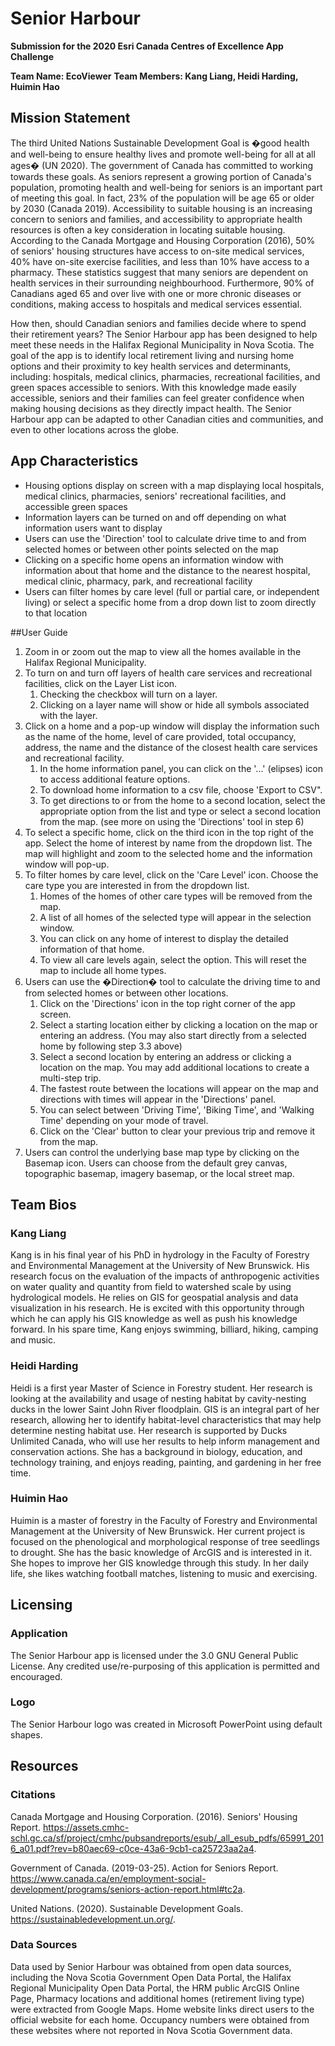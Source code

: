 # Senior Harbour

**Submission for the 2020 Esri Canada Centres of Excellence App Challenge**

**Team Name: EcoViewer**
**Team Members: Kang Liang, Heidi Harding, Huimin Hao**

## Mission Statement

The third United Nations Sustainable Development Goal is �good health and well-being to ensure healthy lives and promote well-being for all at all ages� (UN 2020). The government of Canada has committed to working towards these goals. 
As seniors represent a growing portion of Canada's population, promoting health and well-being for seniors is an important part of meeting this goal. In fact, 23% of the population will be age 65 or older by 2030 (Canada 2019). 
Accessibility to suitable housing is an increasing concern to seniors and families, and accessibility to appropriate health resources is often a key consideration in locating suitable housing. According to the Canada Mortgage and Housing Corporation (2016), 50% of seniors' housing structures have access to on-site medical services, 40% have on-site exercise facilities, and less than 10% have access to a pharmacy. 
These statistics suggest that many seniors are dependent on health services in their surrounding neighbourhood. Furthermore, 90% of Canadians aged 65 and over live with one or more chronic diseases or conditions, making access to hospitals and medical services essential. 

How then, should Canadian seniors and families decide where to spend their retirement years? 
The Senior Harbour app has been designed to help meet these needs in the Halifax Regional Municipality in Nova Scotia. 
The goal of the app is to identify local retirement living and nursing home options and their proximity to key health services and determinants, including: hospitals, medical clinics, pharmacies, recreational facilities, and green spaces accessible to seniors. With this knowledge made easily accessible, seniors and their families can feel greater confidence when making housing decisions as they directly impact health. 
The Senior Harbour app can be adapted to other Canadian cities and communities, and even to other locations across the globe. 

## App Characteristics

* Housing options display on screen with a map displaying local hospitals, medical clinics, pharmacies, seniors' recreational facilities, and accessible green spaces
* Information layers can be turned on and off depending on what information users want to display
* Users can use the 'Direction' tool to calculate drive time to and from selected homes or between other points selected on the map
* Clicking on a specific home opens an information window with information about that home and the distance to the nearest hospital, medical clinic, pharmacy, park, and recreational facility
* Users can filter homes by care level (full or partial care, or independent living) or select a specific home from a drop down list to zoom directly to that location

##User Guide

1. Zoom in or zoom out the map to view all the homes available in the Halifax Regional Municipality.
1. To turn on and turn off layers of health care services and recreational facilities, click on the Layer List icon. 
	1. Checking the checkbox will turn on a layer. 
	1. Clicking on a layer name will show or hide all symbols associated with the layer.  
1. Click on a home and a pop-up window will display the information such as the name of the home, level of care provided, total occupancy, address, the name and the distance of the closest health care services and recreational facility.
	1. In the home information panel, you can click on the '...' (elipses) icon to access additional feature options. 
	1. To download home information to a csv file, choose 'Export to CSV".
	1. To get directions to or from the home to a second location, select the appropriate option from the list and type or select a second location from the map. (see more on using the 'Directions' tool in step 6)
1. To select a specific home, click on the third icon in the top right of the app. Select the home of interest by name from the dropdown list. The map will highlight and zoom to the selected home and the information window will pop-up.
1. To filter homes by care level, click on the 'Care Level' icon. Choose the care type you are interested in from the dropdown list.
	1. Homes of the homes of other care types will be removed from the map. 
	1. A list of all homes of the selected type will appear in the selection window. 
	1. You can click on any home of interest to display the detailed information of that home.
	1. To view all care levels again, select the <empty> option. This will reset the map to include all home types.
1. Users can use the �Direction� tool to calculate the driving time to and from selected homes or between other locations.
	1. Click on the 'Directions' icon in the top right corner of the app screen. 
	1. Select a starting location either by clicking a location on the map or entering an address. (You may also start directly from a selected home by following step 3.3 above)
	1. Select a second location by entering an address or clicking a location on the map. You may add additional locations to create a multi-step trip.
	1. The fastest route between the locations will appear on the map and directions with times will appear in the 'Directions' panel.
	1. You can select between 'Driving Time', 'Biking Time', and 'Walking Time' depending on your mode of travel.
	1. Click on the 'Clear' button to clear your previous trip and remove it from the map.
1. Users can control the underlying base map type by clicking on the Basemap icon. Users can choose from the default grey canvas, topographic basemap, imagery basemap, or the local street map.

## Team Bios

### Kang Liang
Kang is in his final year of his PhD in hydrology in the Faculty of Forestry and Environmental Management at the 
University of New Brunswick. His research focus on the evaluation of the impacts of anthropogenic activities on water 
quality and quantity from field to watershed scale by using hydrological models. He relies on GIS for geospatial 
analysis and data visualization in his research. He is excited with this opportunity through which he can apply his 
GIS knowledge as well as push his knowledge forward. In his spare time, Kang enjoys swimming, billiard, hiking, 
camping and music.

### Heidi Harding
Heidi is a first year Master of Science in Forestry student. Her research is looking at the availability and usage of 
nesting habitat by cavity-nesting ducks in the lower Saint John River floodplain. GIS is an integral part of her 
research, allowing her to identify habitat-level characteristics that may help determine nesting habitat use. Her 
research is supported by Ducks Unlimited Canada, who will use her results to help inform management and conservation 
actions. She has a background in biology, education, and technology training, and enjoys reading, painting, and 
gardening in her free time. 

### Huimin Hao
Huimin is a master of forestry in the Faculty of Forestry and Environmental Management at the University of New 
Brunswick. Her current project is focused on the phenological and morphological response of tree seedlings to drought. 
She has the basic knowledge of ArcGIS and is interested in it. She hopes to improve her GIS knowledge through this 
study. In her daily life, she likes watching football matches, listening to music and exercising.

## Licensing

### Application
The Senior Harbour app is licensed under the 3.0 GNU General Public License. Any credited use/re-purposing of this application is permitted and encouraged.

### Logo
The Senior Harbour logo was created in Microsoft PowerPoint using default shapes.

## Resources

### Citations
Canada Mortgage and Housing Corporation. (2016). Seniors' Housing Report. 
https://assets.cmhc-schl.gc.ca/sf/project/cmhc/pubsandreports/esub/_all_esub_pdfs/65991_2016_a01.pdf?rev=b80aec69-c0ce-43a6-9cb1-ca25723aa2a4.

Government of Canada. (2019-03-25). Action for Seniors Report. 
https://www.canada.ca/en/employment-social-development/programs/seniors-action-report.html#tc2a. 

United Nations. (2020). Sustainable Development Goals. https://sustainabledevelopment.un.org/.

### Data Sources
Data used by Senior Harbour was obtained from open data sources, including the Nova Scotia Government Open Data Portal, the Halifax Regional Municipality Open Data Portal, the HRM public ArcGIS Online Page, 
Pharmacy locations and additional homes (retirement living type) were extracted from Google Maps. 
Home website links direct users to the official website for each home. Occupancy numbers were obtained from these websites where not reported in Nova Scotia Government data.
